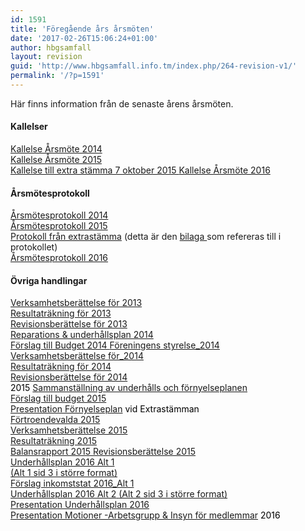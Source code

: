 ```yaml
---
id: 1591
title: 'Föregående års årsmöten'
date: '2017-02-26T15:06:24+01:00'
author: hbgsamfall
layout: revision
guid: 'http://www.hbgsamfall.info.tm/index.php/264-revision-v1/'
permalink: '/?p=1591'
---
```


Här finns information från de senaste årens årsmöten.

#### Kallelser

[Kallelse Årsmöte 2014](http://admin.hbgsamfall.win/wp-content/uploads/2014/03/Kallelse-Årsmöte-2014.pdf)  
[Kallelse Årsmöte 2015](http://www.hbgsamfall.win/wp-content/uploads/2015/02/Kallelse-Årsmöte-2015.pdf)  
[Kallelse till extra stämma 7 oktober 2015  ](http://www.hbgsamfall.win/wp-content/uploads/2015/09/Kallelse-till-extra-stämma-7-oktober-2015.pdf)[Kallelse Årsmöte 2016](http://www.hbgsamfall.win/wp-content/uploads/2016/03/Rev2-Kallelse-Årsmöte-2016-03-16.pdf)

#### Årsmötesprotokoll

[Årsmötesprotokoll 2014](http://admin.hbgsamfall.win/wp-content/uploads/2014/03/Årsmötesprotokoll-2014.pdf)  
[Årsmötesprotokoll 2015](http://www.hbgsamfall.win/wp-content/uploads/2016/02/Årsmötesprotokoll-2015.pdf)  
[Protokoll från extrastämma](http://www.hbgsamfall.win/wp-content/uploads/2015/12/Protokoll-från-extrastämma.pdf) (detta är den [bilaga ](http://admin.hbgsamfall.win/wp-content/uploads/2015/02/Sammanställning-av-underhålls-och-förnyelseplanen.pdf)som refereras till i protokollet)  
[Årsmötesprotokoll 2016](http://www.hbgsamfall.win/wp-content/uploads/2016/08/Årsmötesprotokoll-2016.pdf)

####  Övriga handlingar

[Verksamhetsberättelse för 2013](http://admin.hbgsamfall.win/wp-content/uploads/2014/03/Verksamhetsberättelse-för-2013.pdf)  
[Resultaträkning för 2013](http://admin.hbgsamfall.win/wp-content/uploads/2014/03/Resultaträkning-för-2013.pdf)  
[Revisionsberättelse för 2013](http://admin.hbgsamfall.win/wp-content/uploads/2014/03/Revisionsberättelse-för-2013.pdf)  
[Reparations &amp; underhållsplan 2014](http://admin.hbgsamfall.win/wp-content/uploads/2014/03/Reparations-underhållsplan-2014.pdf)  
[Förslag till Budget 2014  ](http://admin.hbgsamfall.win/wp-content/uploads/2014/03/Förslag-till-Budget-2014.pdf)[Föreningens styrelse\_2014](http://admin.hbgsamfall.win/wp-content/uploads/2015/02/Föreningens-styrelse_2014.pdf)  
[Verksamhetsberättelse för\_2014](http://www.hbgsamfall.win/wp-content/uploads/2015/02/Verksamhetsberättelse-för_2014.pdf)  
[Resultaträkning för 2014](http://www.hbgsamfall.win/wp-content/uploads/2015/02/Resultaträkning-för-2014.pdf)  
[Revisionsberättelse för 2014](http://www.hbgsamfall.win/wp-content/uploads/2015/03/Revisionsberättelse-för-2014.pdf)  
<span style="color: #000000;">2015 </span>[S](http://www.hbgsamfall.win/wp-content/uploads/2015/02/Sammanställning-av-underhålls-och-förnyelseplanen.pdf)[ammanställning av underhålls och förnyelseplanen](http://www.hbgsamfall.win/wp-content/uploads/2015/02/Sammanställning-av-underhålls-och-förnyelseplanen.pdf)  
[Förslag till budget 2015](http://www.hbgsamfall.win/wp-content/uploads/2015/03/Budget-2015.pdf)  
[Presentation Förnyelseplan](http://hbgsamfall.win/wp-content/uploads/2015/11/Presentation-F%C3%B6rnyelseplan.pdf) <span style="color: #000000;">vid Extrastämman  
[Förtroendevalda 2015](http://www.hbgsamfall.win/wp-content/uploads/2016/02/Förtroendevalda-2015.pdf)  
[Verksamhetsberättelse 2015](http://www.hbgsamfall.win/wp-content/uploads/2016/02/Verksamhetsberättelse-2015.pdf)  
[Resultaträkning 2015](http://www.hbgsamfall.win/wp-content/uploads/2016/02/Resultaträkning-2015.pdf)  
[Balansrapport 2015  ](http://www.hbgsamfall.win/wp-content/uploads/2016/02/Balansrapport-2015.pdf)[Revisionsberättelse 2015](http://www.hbgsamfall.win/wp-content/uploads/2016/03/Revisionsberättelse-2015.pdf)  
[Underhållsplan 2016 Alt 1](http://www.hbgsamfall.win/wp-content/uploads/2016/03/Underhållsplan-2016-Alt-1.pdf)  
[(Alt 1 sid 3 i större format)](http://www.hbgsamfall.win/wp-content/uploads/2016/03/Underhållsplan-2016-Alt-13.pdf)  
[Förslag inkomststat 2016\_Alt 1](http://www.hbgsamfall.win/wp-content/uploads/2016/03/Förslag-inkomststat-2016_Alt-1.pdf)  
[Underhållsplan 2016 Alt 2](http://www.hbgsamfall.win/wp-content/uploads/2016/03/Underhållsplan-2016-Alt-2.pdf)[  ](http://www.hbgsamfall.win/wp-content/uploads/2016/02/Underhållsplan-2016-Alt-2.pdf)[(Alt 2 sid 3 i större format)](http://www.hbgsamfall.win/wp-content/uploads/2016/03/Underhållsplan-2016-Alt-23.pdf)  
[Presentation Underhållsplan 2016](http://www.hbgsamfall.win/wp-content/uploads/2016/03/Presentation-Underhållsplan-2016.pdf)  
[Presentation Motioner -Arbetsgrupp &amp; Insyn för medlemmar](http://www.hbgsamfall.win/wp-content/uploads/2016/03/Motioner-Arbetsgrupp-Insyn-för-medlemmar.pdf) 2016  
</span>